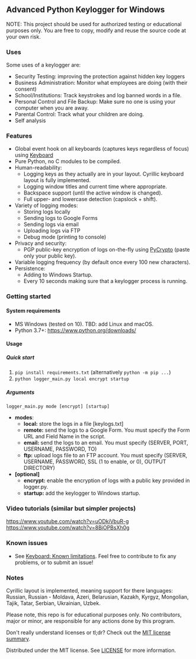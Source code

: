 ## Advanced Python Keylogger for Windows

NOTE: This project should be used for authorized testing or educational purposes only. 
You are free to copy, modify and reuse the source code at your own risk. 

### Uses

Some uses of a keylogger are:
- Security Testing: improving the protection against hidden key loggers
- Business Administration: Monitor what employees are doing (with their consent)
- School/Institutions: Track keystrokes and log banned words in a file.
- Personal Control and File Backup: Make sure no one is using your computer when you are away.
- Parental Control: Track what your children are doing.
- Self analysis

### Features
- Global event hook on all keyboards (captures keys regardless of focus) using [Keyboard](https://github.com/boppreh/keyboard)
- Pure Python, no C modules to be compiled.
- Human-readability:
  - Logging keys as they actually are in your layout. Cyrillic keyboard layout is fully implemented. 
  - Logging window titles and current time where appropriate.
  - Backspace support (until the active window is changed).
  - Full upper- and lowercase detection (capslock + shift).
- Variety of logging modes:
  - Storing logs locally
  - Sending logs to Google Forms
  - Sending logs via email
  - Uploading logs via FTP
  - Debug mode (printing to console)
- Privacy and security: 
  - PGP public-key encryption of logs on-the-fly using [PyCrypto](https://www.dlitz.net/software/pycrypto/) (paste only your public key).
- Variable logging frequency (by default once every 100 new characters).
- Persistence:
  - Adding to Windows Startup.
  - Every 10 seconds making sure that a keylogger process is running.

### Getting started

#### System requirements
- MS Windows (tested on 10). TBD: add Linux and macOS.
- Python 3.7+: https://www.python.org/downloads/

#### Usage

##### **Quick start**
1. `pip install requirements.txt` (alternatively `python -m pip ...`)
1. `python logger_main.py local encrypt startup`

##### Arguments
`logger_main.py mode [encrypt] [startup]`
- **modes**:
  - **local:** store the logs in a file [keylogs.txt]    
  - **remote:** send the logs to a Google Form. You must specify the Form URL and Field Name in the script.
  - **email:** send the logs to an email. You must specify (SERVER, PORT, USERNAME, PASSWORD, TO)
  - **ftp:** upload logs file to an FTP account. You must specify (SERVER, USERNAME, PASSWORD, SSL (1 to enable, or 0), OUTPUT DIRECTORY)
- **[optional]**
  - **encrypt:** enable the encryption of logs with a public key provided in logger.py.
  - **startup:** add the keylogger to Windows startup.

### Video tutorials (similar but simpler projects)
https://www.youtube.com/watch?v=uODkiVbuR-g
https://www.youtube.com/watch?v=8BiOPBsXh0g

### Known issues
- See [Keyboard: Known limitations](https://github.com/boppreh/keyboard#known-limitations). 
Feel free to contribute to fix any problems, or to submit an issue!


### Notes
Cyrillic layout is implemented, meaning support for there languages: Russian, Russian - Moldava, Azeri, Belarusian, Kazakh, Kyrgyz, Mongolian, Tajik, Tatar, Serbian, Ukrainian, Uzbek. 

Please note, this repo is for educational purposes only. No contributors, major or minor, are responsible for any actions done by this program.

Don't really understand licenses or tl;dr? Check out the [MIT license summary](https://tldrlegal.com/license/mit-license).

Distributed under the MIT license. See [LICENSE](https://github.com/secureyourself7/python-keylogger/blob/master/LICENSE) for more information.
